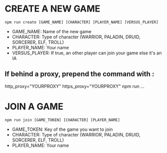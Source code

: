 # CREATE A NEW GAME

```
npm run create [GAME_NAME] [CHARACTER] [PLAYER_NAME] [VERSUS_PLAYER]

```
* GAME_NAME: Name of the new game
* CHARACTER: Type of character (WARRIOR, PALADIN, DRUID, SORCERER, ELF, TROLL)
* PLAYER_NAME: Your name
* VERSUS_PLAYER: If true, an other player can join your game else it's an IA

## If behind a proxy, prepend the command with :

http_proxy="YOURPROXY" https_proxy="YOURPROXY" npm run ...

# JOIN A GAME

```
npm run join [GAME_TOKEN] [CHARACTER] [PLAYER_NAME]

```
* GAME_TOKEN: Key of the game you want to join
* CHARACTER: Type of character (WARRIOR, PALADIN, DRUID, SORCERER, ELF, TROLL)
* PLAYER_NAME: Your name
